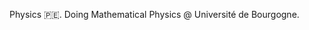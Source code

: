 Physics :peru:. Doing Mathematical Physics @ Université de Bourgogne.

<!---
jquenta/jquenta is a ✨ special ✨ repository because its `README.md` (this file) appears on your GitHub profile.
You can click the Preview link to take a look at your changes.
--->
